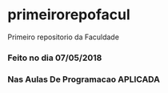 # primeirorepofacul
Primeiro repositorio da Faculdade
<h3> Feito no dia 07/05/2018 </h3>

<h3> <b> Nas Aulas De Programacao APLICADA </b> </h3>
